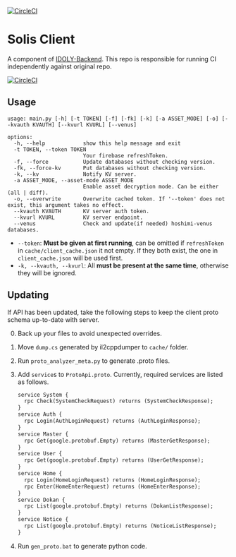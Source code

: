 [![CircleCI](https://circleci.com/gh/MalitsPlus/SolisClient/tree/master.svg?style=shield&circle-token=cc6ec2eea021e431785d7d719d53afaf60747f83)](https://circleci.com/gh/MalitsPlus/SolisClient/tree/master) 

# Solis Client

A component of [IDOLY-Backend](https://github.com/MalitsPlus/IDOLY-Backend). This repo is responsible for running CI independently against original repo.

[![CircleCI](https://dl.circleci.com/insights-snapshot/gh/MalitsPlus/SolisClient/master/run-scenarios/badge.svg?window=24h&circle-token=1f1381e10da0c144f199e402339c6fd48308db43)](https://app.circleci.com/insights/github/MalitsPlus/SolisClient/workflows/run-scenarios/overview?branch=master&reporting-window=last-24-hours&insights-snapshot=true)

## Usage

```text
usage: main.py [-h] [-t TOKEN] [-f] [-fk] [-k] [-a ASSET_MODE] [-o] [--kvauth KVAUTH] [--kvurl KVURL] [--venus]

options:
  -h, --help            show this help message and exit
  -t TOKEN, --token TOKEN
                        Your firebase refreshToken.
  -f, --force           Update databases without checking version.
  -fk, --force-kv       Put databases without checking version.
  -k, --kv              Notify KV server.
  -a ASSET_MODE, --asset-mode ASSET_MODE
                        Enable asset decryption mode. Can be either (all | diff).
  -o, --overwrite       Overwrite cached token. If '--token' does not exist, this argument takes no effect.
  --kvauth KVAUTH       KV server auth token.
  --kvurl KVURL         KV server endpoint.
  --venus               Check and update(if needed) hoshimi-venus databases.
```

- `--token`: **Must be given at first running**, can be omitted if `refreshToken` in `cache/client_cache.json` it not empty. If they both exist, the one in `client_cache.json` will be used first.
- `-k, --kvauth, --kvurl`: All **must be present at the same time**, otherwise they will be ignored.

## Updating

If API has been updated, take the following steps to keep the client proto schema up-to-date with server.

0. Back up your files to avoid unexpected overrides.

1. Move `dump.cs` generated by il2cppdumper to `cache/` folder.

2. Run `proto_analyzer_meta.py` to generate .proto files.

3. Add `service`s to `ProtoApi.proto`. Currently, required services are listed as follows.

    ```protobuf
    service System {
      rpc Check(SystemCheckRequest) returns (SystemCheckResponse);
    }
    service Auth {
      rpc Login(AuthLoginRequest) returns (AuthLoginResponse);
    }
    service Master {
      rpc Get(google.protobuf.Empty) returns (MasterGetResponse);
    }
    service User {
      rpc Get(google.protobuf.Empty) returns (UserGetResponse);
    }
    service Home {
      rpc Login(HomeLoginRequest) returns (HomeLoginResponse);
      rpc Enter(HomeEnterRequest) returns (HomeEnterResponse);
    }
    service Dokan {
      rpc List(google.protobuf.Empty) returns (DokanListResponse);
    }
    service Notice {
      rpc List(google.protobuf.Empty) returns (NoticeListResponse);
    }
    ```

4. Run `gen_proto.bat` to generate python code.
